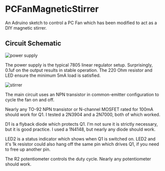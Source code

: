 PCFanMagneticStirrer
====================

An Adruino sketch to control a PC Fan which has been modified to act as a DIY magnetic stirrer.


Circuit Schematic
-----------------


![power supply](http://i.imgur.com/gUMD7M1.png "")

The power supply is the typical 7805 linear regulator setup.  Surprisingly, 0.1uf on the output results in stable operation.  The 220 Ohm resistor and LED ensure the minimum 5mA load is satisfied.


![stirrer](http://i.imgur.com/Sf7x89c.png "")

The main circuit uses an NPN transistor in common-emitter configuration to cycle the fan on and off.

Nearly any TO-92 NPN transistor or N-channel MOSFET rated for 100mA should work for Q1.  I tested a 2N3904 and a 2N7000, both of which worked.

D1 is a flyback diode which protects Q1.  I'm not sure it is strictly necessary, but it is good practice.  I used a 1N4148, but nearly any diode should work.

LED2 is a status indicator which shows when Q1 is switched on.  LED2 and it's 1k resistor could also hang off the same pin which drives Q1, if you need to free up another pin.

The R2 potentiometer controls the duty cycle.  Nearly any potentiometer should work.
